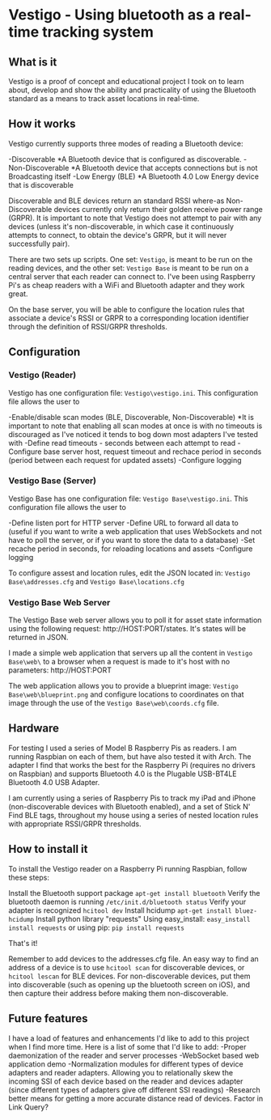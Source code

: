 Vestigo - Using bluetooth as a real-time tracking system
========================================================

What is it
------------
Vestigo is a proof of concept and educational project I took on to learn about, develop and show the ability and practicality of using the Bluetooth standard as a means to track asset locations in real-time.

How it works
------------
Vestigo currently supports three modes of reading a Bluetooth device:

-Discoverable
	*A Bluetooth device that is configured as discoverable.
-Non-Discoverable
	*A Bluetooth device that accepts connections but is not Broadcasting itself
-Low Energy (BLE)
	*A Bluetooth 4.0 Low Energy device that is discoverable

Discoverable and BLE devices return an standard RSSI where-as Non-Discoverable devices currently only return their golden receive power range (GRPR). It is important to note that Vestigo does not attempt to pair with any devices (unless it's non-discoverable, in which case it continuously attempts to connect, to obtain the device's GRPR, but it will never successfully pair).

There are two sets up scripts. One set: `Vestigo`, is meant to be run on the reading devices, and the other set: `Vestigo Base` is meant to be run on a central server that each reader can connect to. I've been using Raspberry Pi's as cheap readers with a WiFi and Bluetooth adapter and they work great.

On the base server, you will be able to configure the location rules that associate a device's RSSI or GRPR to a corresponding location identifier through the definition of RSSI/GRPR thresholds.

Configuration
-------------
### Vestigo (Reader)

Vestigo has one configuration file: `Vestigo\vestigo.ini`.
This configuration file allows the user to 

-Enable/disable scan modes (BLE, Discoverable, Non-Discoverable)
	*It is important to note that enabling all scan modes at once is with no timeouts is discouraged as I've noticed it tends to bog down most adapters I've tested with
-Define read timeouts - seconds between each attempt to read
-Configure base server host, request timeout and rechace period in seconds (period between each request for updated assets)
-Configure logging

### Vestigo Base (Server)
Vestigo Base has one configuration file: `Vestigo Base\vestigo.ini`.
This configuration file allows the user to 

-Define listen port for HTTP server
-Define URL to forward all data to (useful if you want to write a web application that uses WebSockets and not have to poll the server, or if you want to store the data to a database)
-Set recache period in seconds, for reloading locations and assets
-Configure logging

To configure assest and location rules, edit the JSON located in: `Vestigo Base\addresses.cfg` and `Vestigo Base\locations.cfg`

### Vestigo Base Web Server

The Vestigo Base web server allows you to poll it for asset state information using the following request: http://HOST:PORT/states. It's states will be returned in JSON.

I made a simple web application that servers up all the content in `Vestigo Base\web\` to a browser when a request is made to it's host with no parameters: http://HOST:PORT

The web application allows you to provide a blueprint image: `Vestigo Base\web\blueprint.png` and configure locations to coordinates on that image through the use of the `Vestigo Base\web\coords.cfg` file.

Hardware
--------
For testing I used a series of Model B Raspberry Pis as readers. I am running Raspbian on each of them, but have also tested it with Arch. The adapter I find that works the best for the Raspberry Pi (requires no drivers on Raspbian) and supports Bluetooth 4.0 is the Plugable USB-BT4LE Bluetooth 4.0 USB Adapter.

I am currently using a series of Raspberry Pis to track my iPad and iPhone (non-discoverable devices with Bluetooth enabled), and a set of Stick N' Find BLE tags, throughout my house using a series of nested location rules with appropriate RSSI/GRPR thresholds.

How to install it
-----------------
To install the Vestigo reader on a Raspberry Pi running Raspbian, follow these steps:

Install the Bluetooth support package
`apt-get install bluetooth`
Verify the bluetooth daemon is running
`/etc/init.d/bluetooth status`
Verify your adapter is recognized
`hcitool dev`
Install hcidump
`apt-get install bluez-hcidump`
Install python library "requests"
Using easy_install: `easy_install install requests` or using pip: `pip install requests`

That's it! 

Remember to add devices to the addresses.cfg file. An easy way to find an address of a device is to use `hcitool scan` for discoverable devices, or `hcitool lescan` for BLE devices. For non-discoverable devices, put them into discoverable (such as opening up the bluetooth screen on iOS), and then capture their address before making them non-discoverable.

Future features
---------------
I have a load of features and enhancements I'd like to add to this project when I find more time. Here is a list of some that I'd like to add:
-Proper daemonization of the reader and server processes
-WebSocket based web application demo
-Normalization modules for different types of device adapters and reader adapters. Allowing you to relationally skew the incoming SSI of each device based on the reader and devices adapter (since different types of adapters give off different SSI readings)
-Research better means for getting a more accurate distance read of devices. Factor in Link Query?
